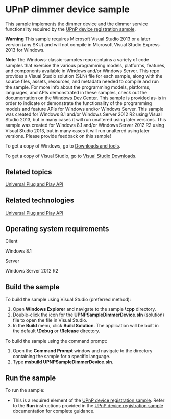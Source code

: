 UPnP dimmer device sample
=========================

This sample implements the dimmer device and the dimmer service functionality required by the [UPnP device registration sample](http://go.microsoft.com/fwlink/p/?linkid=245630).

**Warning**  This sample requires Microsoft Visual Studio 2013 or a later version (any SKU) and will not compile in Microsoft Visual Studio Express 2013 for Windows.

**Note**  The Windows-classic-samples repo contains a variety of code samples that exercise the various programming models, platforms, features, and components available in Windows and/or Windows Server. This repo provides a Visual Studio solution (SLN) file for each sample, along with the source files, assets, resources, and metadata needed to compile and run the sample. For more info about the programming models, platforms, languages, and APIs demonstrated in these samples, check out the documentation on the [Windows Dev Center](https://dev.windows.com). This sample is provided as-is in order to indicate or demonstrate the functionality of the programming models and feature APIs for Windows and/or Windows Server. This sample was created for Windows 8.1 and/or Windows Server 2012 R2 using Visual Studio 2013, but in many cases it will run unaltered using later versions. This sample was created for Windows 8.1 and/or Windows Server 2012 R2 using Visual Studio 2013, but in many cases it will run unaltered using later versions. Please provide feedback on this sample!

To get a copy of Windows, go to [Downloads and tools](http://go.microsoft.com/fwlink/p/?linkid=301696).

To get a copy of Visual Studio, go to [Visual Studio Downloads](http://go.microsoft.com/fwlink/p/?linkid=301697).

Related topics
--------------

[Universal Plug and Play API](http://msdn.microsoft.com/en-us/library/windows/desktop/aa382303)

Related technologies
--------------------

[Universal Plug and Play API](http://msdn.microsoft.com/en-us/library/windows/desktop/aa382303)

Operating system requirements
-----------------------------

Client

Windows 8.1

Server

Windows Server 2012 R2

Build the sample
----------------

To build the sample using Visual Studio (preferred method):

1.  Open **Windows Explorer** and navigate to the sample **\\cpp** directory.
2.  Double-click the icon for the **UPNPSampleDimmerDevice.sln** (solution) file to open the file in Visual Studio.
3.  In the **Build** menu, click **Build Solution**. The application will be built in the default **\\Debug** or **\\Release** directory.

To build the sample using the command prompt:

1.  Open the **Command Prompt** window and navigate to the directory containing the sample for a specific language.
2.  Type **msbuild UPNPSampleDimmerDevice.sln**.

Run the sample
--------------

To run the sample:

-   This is a required element of the [UPnP device registration sample](http://go.microsoft.com/fwlink/p/?linkid=245630). Refer to the **Run** instructions provided in the [UPnP device registration sample](http://go.microsoft.com/fwlink/p/?linkid=245630) documentation for complete guidance.


